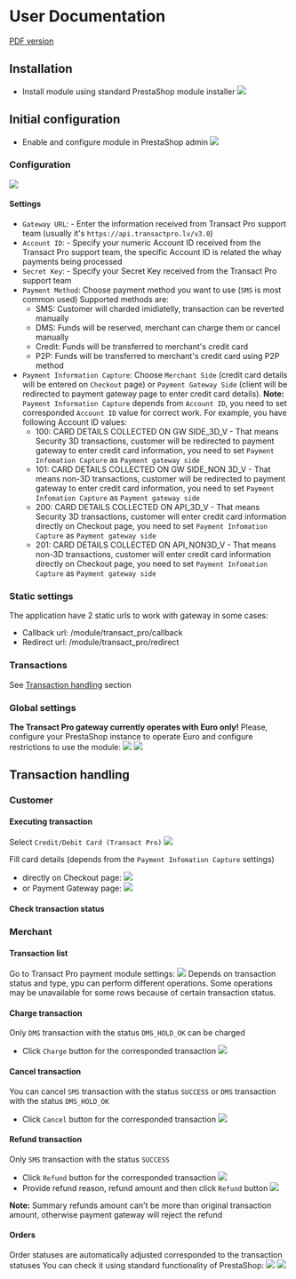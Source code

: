 # User Documentation

[PDF version](./gw3-prestashop-plugin.pdf)

## Installation
- Install module using standard PrestaShop module installer
![](./images/install-01.png)

## Initial configuration
- Enable and configure module in PrestaShop admin 
![](./images/config-01.png)

### Configuration
![](./images/settings-01.png)

#### Settings
- `Gateway URL`: - Enter the information received from Transact Pro support team (usually it's `https://api.transactpro.lv/v3.0`)
- `Account ID`: - Specify your numeric Account ID received from the Transact Pro support team, the specific Account ID is related the whay payments being processed
- `Secret Key`: - Specify your Secret Key received from the Transact Pro support team 
- `Payment Method`: Choose payment method you want to use (`SMS` is most common used)
  Supported methods are:
    - SMS: Customer will charded imidiatelly, transaction can be reverted manually
    - DMS: Funds will be reserved, merchant can charge them or cancel manually
    - Credit: Funds will be transferred to merchant's credit card
    - P2P: Funds will be transferred to merchant's credit card using P2P method
- `Payment Information Capture`: Choose `Merchant Side` (credit card details will be entered on `Checkout` page) or `Payment Gateway Side` (client will be redirected to payment gateway page to enter credit card details). 
  **Note:** `Payment Information Capture` depends from `Account ID`, you need to set corresponded `Account ID` value for correct work.
  For example, you have following Account ID values:
    - 100: CARD DETAILS COLLECTED ON GW SIDE_3D_V     - That means Security 3D transactions, customer will be redirected to payment gateway to enter credit card information, you need to set `Payment Infomation Capture` as `Payment gateway side` 
    - 101: CARD DETAILS COLLECTED ON GW SIDE_NON 3D_V - That means non-3D transactions, customer will be redirected to payment gateway to enter credit card information, you need to set `Payment Infomation Capture` as `Payment gateway side` 
    - 200: CARD DETAILS COLLECTED ON API_3D_V         - That means Security 3D transactions, customer will enter credit card information directly on Checkout page, you need to set `Payment Infomation Capture` as `Payment gateway side` 
    - 201: CARD DETAILS COLLECTED ON API_NON3D_V      - That means non-3D transactions, customer will enter credit card information directly on Checkout page, you need to set `Payment Infomation Capture` as `Payment gateway side`
     
### Static settings
The application have 2 static urls to work with gateway in some cases:
- Callback url: /module/transact_pro/callback
- Redirect url: /module/transact_pro/redirect

### Transactions
See [Transaction handling](#transactions) section

### Global settings
**The Transact Pro gateway currently operates with Euro only!**
Please, configure your PrestaShop instance to operate Euro and configure restrictions to use the module:
![](./images/config-02.png)
![](./images/config-03.png)
                                               
## Transaction handling

### Customer
#### Executing transaction
Select `Credit/Debit Card (Transact Pro)` 
![](./images/customer-01.png)

Fill card details (depends from the `Payment Infomation Capture` settings)
- directly on Checkout page:
![](./images/customer-02.png)
- or Payment Gateway page:
![](./images/customer-03.png)


#### Check transaction status

### Merchant

#### Transaction list
Go to Transact Pro payment module settings:
![](./images/settings-01.png)
Depends on transaction status and type, ypu can perform different operations. Some operations may be unavailable 
for some rows because of certain transaction status.

#### Charge transaction
Only `DMS` transaction with the status `DMS_HOLD_OK` can be charged
- Click `Charge` button for the corresponded transaction
  ![](./images/charge.png)

#### Cancel transaction
You can cancel `SMS` transaction with the status `SUCCESS` or `DMS` transaction with the status `DMS_HOLD_OK`
- Click `Cancel` button for the corresponded transaction
  ![](./images/cancel.png)


#### Refund transaction
Only `SMS` transaction with the status `SUCCESS` 
- Click `Refund` button for the corresponded transaction
  ![](./images/refund-01.png)
- Provide refund reason, refund amount and then click `Refund` button
  ![](./images/refund-02.png)

**Note:** Summary refunds amount can't be more than original transaction amount, otherwise payment gateway will reject the refund

#### Orders
Order statuses are automatically adjusted corresponded to the transaction statuses
You can check it using standard functionality of PrestaShop:
![](./images/orders-01.png)
![](./images/orders-02.png)
 



